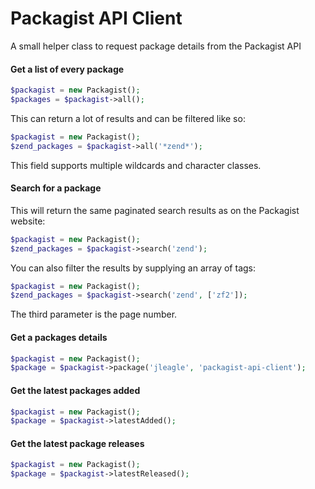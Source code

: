 # Packagist API Client

A small helper class to request package details from the Packagist API

#### Get a list of every package

```php
$packagist = new Packagist();
$packages = $packagist->all();
```

This can return a lot of results and can be filtered like so:

```php
$packagist = new Packagist();
$zend_packages = $packagist->all('*zend*');
```

This field supports multiple wildcards and character classes.

#### Search for a package

This will return the same paginated search results as on the Packagist website:

```php
$packagist = new Packagist();
$zend_packages = $packagist->search('zend');
```

You can also filter the results by supplying an array of tags:

```php
$packagist = new Packagist();
$zend_packages = $packagist->search('zend', ['zf2']);
```

The third parameter is the page number.

#### Get a packages details

```php
$packagist = new Packagist();
$package = $packagist->package('jleagle', 'packagist-api-client');
```

#### Get the latest packages added

```php
$packagist = new Packagist();
$package = $packagist->latestAdded();
```

#### Get the latest package releases

```php
$packagist = new Packagist();
$package = $packagist->latestReleased();
```
